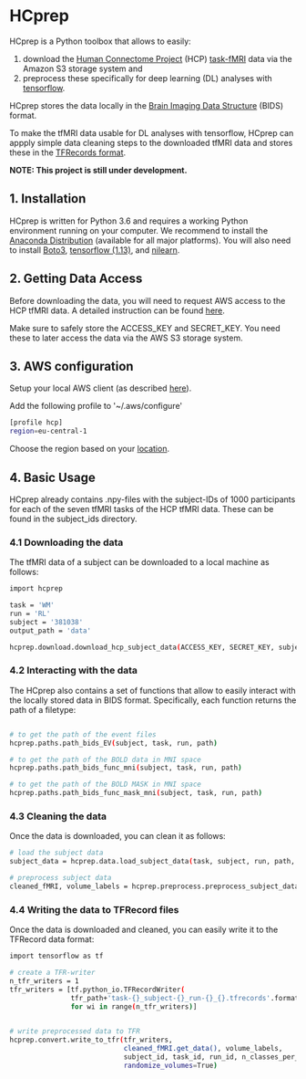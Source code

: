 # HCprep

HCprep is a Python toolbox that allows to easily: 
1.  download the [Human Connectome Project](http://www.humanconnectomeproject.org) (HCP) [task-fMRI](https://www.humanconnectome.org/study/hcp-young-adult/project-protocol/task-fmri) data via the Amazon S3 storage system and 
2. preprocess these specifically for deep learning (DL) analyses with [tensorflow](https://www.tensorflow.org/).

HCprep stores the data locally in the [Brain Imaging Data Structure](https://bids.neuroimaging.io) (BIDS) format.

To make the tfMRI data usable for DL analyses with tensorflow, HCprep can appply simple data cleaning steps to the downloaded tfMRI data and stores these in the [TFRecords format](https://www.tensorflow.org/tutorials/load_data/tfrecord).  

**NOTE: This project is still under development.**

## 1. Installation

HCprep is written for Python 3.6 and requires a working Python environment running on your computer. We recommend to install the [Anaconda Distribution](https://www.anaconda.com/distribution/) (available for all major platforms). You will also need to install [Boto3](https://boto3.amazonaws.com/v1/documentation/api/latest/index.html), [tensorflow (1.13)](https://www.tensorflow.org/install/pip), and [nilearn](https://nilearn.github.io/introduction.html#installing-nilearn). 

## 2. Getting Data Access

Before downloading the data, you will need to request AWS access to the HCP tfMRI data. A detailed instruction can be found [here](https://wiki.humanconnectome.org/display/PublicData/How+To+Connect+to+Connectome+Data+via+AWS).

Make sure to safely store the ACCESS_KEY and SECRET_KEY. You need these to later access the data via the AWS S3 storage system. 

## 3. AWS configuration

Setup your local AWS client (as described [here](https://docs.aws.amazon.com/cli/latest/userguide/cli-configure-files.html)). 

Add the following profile to '~/.aws/configure'

```bash
[profile hcp]
region=eu-central-1
```

Choose the region based on your [location](https://docs.aws.amazon.com/AmazonRDS/latest/UserGuide/Concepts.RegionsAndAvailabilityZones.html).

## 4. Basic Usage

HCprep already contains .npy-files with the subject-IDs of 1000 participants for each of the seven tfMRI tasks of the HCP tfMRI data. These can be found in the subject_ids directory.

### 4.1 Downloading the data
The tfMRI data of a subject can be downloaded to a local machine as follows:

```bash
import hcprep

task = 'WM'
run = 'RL'
subject = '381038'
output_path = 'data'

hcprep.download.download_hcp_subject_data(ACCESS_KEY, SECRET_KEY, subject, task, run, output_path)
```

### 4.2 Interacting with the data
The HCprep also contains a set of functions that allow to easily interact with the locally stored data in BIDS format. Specifically, each function returns the path of a filetype:

```bash

# to get the path of the event files
hcprep.paths.path_bids_EV(subject, task, run, path)

# to get the path of the BOLD data in MNI space
hcprep.paths.path_bids_func_mni(subject, task, run, path)

# to get the path of the BOLD MASK in MNI space
hcprep.paths.path_bids_func_mask_mni(subject, task, run, path)
```

### 4.3 Cleaning the data
Once the data is downloaded, you can clean it as follows:

```bash
# load the subject data
subject_data = hcprep.data.load_subject_data(task, subject, run, path, TR)

# preprocess subject data
cleaned_fMRI, volume_labels = hcprep.preprocess.preprocess_subject_data(subject_data, [run], high_pass=1./128., smoothing_fwhm=3)
```

### 4.4 Writing the data to TFRecord files
Once the data is downloaded and cleaned, you can easily write it to the TFRecord data format:

```bash
import tensorflow as tf

# create a TFR-writer
n_tfr_writers = 1
tfr_writers = [tf.python_io.TFRecordWriter(
               tfr_path+'task-{}_subject-{}_run-{}_{}.tfrecords'.format(task, subject, run, wi))
               for wi in range(n_tfr_writers)]
               

# write preprocessed data to TFR
hcprep.convert.write_to_tfr(tfr_writers,
                            cleaned_fMRI.get_data(), volume_labels,
                            subject_id, task_id, run_id, n_classes_per_task,
                            randomize_volumes=True)
```
